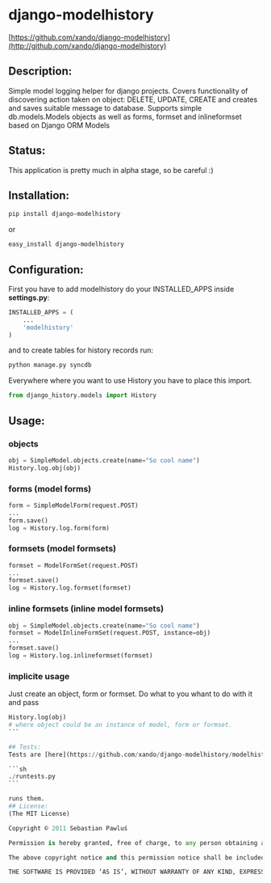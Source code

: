 # django-modelhistory
[https://github.com/xando/django-modelhistory](http://github.com/xando/django-modelhistory)


## Description:
Simple model logging helper for django projects. Covers functionality of discovering action taken on object: DELETE, UPDATE, CREATE and creates and saves suitable message to database. Supports simple db.models.Models objects as well as forms, formset and inlineformset based on Django ORM Models

## Status:
This application is pretty much in alpha stage, so be careful :)

## Installation:

```bash
pip install django-modelhistory
```
or

```bash
easy_install django-modelhistory
```

## Configuration:

First you have to add modelhistory do your INSTALLED_APPS inside **settings.py**:

```python
INSTALLED_APPS = (
    ...
    'modelhistory'
)
```

and to create tables for history records run:

```bash
python manage.py syncdb
```

Everywhere where you want to use History you have to place this import.

```python
from django_history.models import History
```

## Usage:

### objects

```python
obj = SimpleModel.objects.create(name="So cool name")
History.log.obj(obj)
```

### forms (model forms)
```python
form = SimpleModelForm(request.POST)
...
form.save()
log = History.log.form(form)
```

### formsets (model formsets)
```python
formset = ModelFormSet(request.POST)
...
formset.save()
log = History.log.formset(formset)
```

### inline formsets (inline model formsets)
```python
obj = SimpleModel.objects.create(name="So cool name")
formset = ModelInlineFormSet(request.POST, instance=obj)
...
formset.save()
log = History.log.inlineformset(formset)
```

### implicite usage

Just create an object, form or formset. Do what to you whant to do with it and pass 

``````python
History.log(obj)
# where object could be an instance of model, form or formset.
```

## Tests:
Tests are [here](https://github.com/xando/django-modelhistory/modelhistory/tests/).

```sh
./runtests.py
```

runs them.
## License:
(The MIT License)

Copyright © 2011 Sebastian Pawluś

Permission is hereby granted, free of charge, to any person obtaining a copy of this software and associated documentation files (the ‘Software’), to deal in the Software without restriction, including without limitation the rights to use, copy, modify, merge, publish, distribute, sublicense, and/or sell copies of the Software, and to permit persons to whom the Software is furnished to do so, subject to the following conditions:

The above copyright notice and this permission notice shall be included in all copies or substantial portions of the Software.

THE SOFTWARE IS PROVIDED ‘AS IS’, WITHOUT WARRANTY OF ANY KIND, EXPRESS OR IMPLIED, INCLUDING BUT NOT LIMITED TO THE WARRANTIES OF MERCHANTABILITY, FITNESS FOR A PARTICULAR PURPOSE AND NONINFRINGEMENT. IN NO EVENT SHALL THE AUTHORS OR COPYRIGHT HOLDERS BE LIABLE FOR ANY CLAIM, DAMAGES OR OTHER LIABILITY, WHETHER IN AN ACTION OF CONTRACT, TORT OR OTHERWISE, ARISING FROM, OUT OF OR IN CONNECTION WITH THE SOFTWARE OR THE USE OR OTHER DEALINGS IN THE SOFTWARE.
